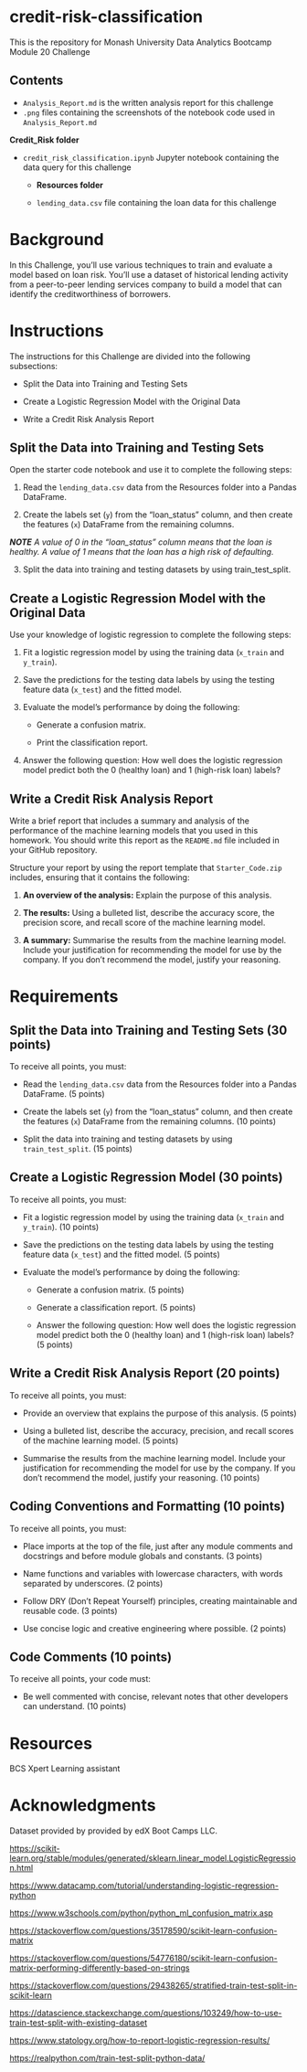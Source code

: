 # credit-risk-classification

This is the repository for Monash University Data Analytics Bootcamp Module 20 Challenge

## Contents

* `Analysis_Report.md` is the written analysis report for this challenge 
* `.png` files containing the screenshots of the notebook code used in `Analysis_Report.md`

**Credit_Risk folder**

* `credit_risk_classification.ipynb` Jupyter notebook containing the data query for this challenge

    * **Resources folder**

    * `lending_data.csv` file containing the loan data for this challenge


# Background
In this Challenge, you’ll use various techniques to train and evaluate a model based on loan risk. You’ll use a dataset of historical lending activity from a peer-to-peer lending services company to build a model that can identify the creditworthiness of borrowers.

# Instructions

The instructions for this Challenge are divided into the following subsections:

* Split the Data into Training and Testing Sets

* Create a Logistic Regression Model with the Original Data

* Write a Credit Risk Analysis Report

## Split the Data into Training and Testing Sets

Open the starter code notebook and use it to complete the following steps:

1. Read the `lending_data.csv` data from the Resources folder into a Pandas DataFrame.

2. Create the labels set (`y`) from the “loan_status” column, and then create the features (`x`) DataFrame from the remaining columns.

***NOTE***
*A value of 0 in the “loan_status” column means that the loan is healthy. A value of 1 means that the loan has a high risk of defaulting.*

3. Split the data into training and testing datasets by using train_test_split.

## Create a Logistic Regression Model with the Original Data

Use your knowledge of logistic regression to complete the following steps:

1. Fit a logistic regression model by using the training data (`x_train` and `y_train`).

2. Save the predictions for the testing data labels by using the testing feature data (`x_test`) and the fitted model.

3. Evaluate the model’s performance by doing the following:

    * Generate a confusion matrix.

    * Print the classification report.

4. Answer the following question: How well does the logistic regression model predict both the 0 (healthy loan) and 1 (high-risk loan) labels?

## Write a Credit Risk Analysis Report

Write a brief report that includes a summary and analysis of the performance of the machine learning models that you used in this homework. You should write this report as the `README.md` file included in your GitHub repository.

Structure your report by using the report template that `Starter_Code.zip` includes, ensuring that it contains the following:

1. **An overview of the analysis:** Explain the purpose of this analysis.

2. **The results:** Using a bulleted list, describe the accuracy score, the precision score, and recall score of the machine learning model.

3. **A summary:** Summarise the results from the machine learning model. Include your justification for recommending the model for use by the company. If you don’t recommend the model, justify your reasoning.

# Requirements

## Split the Data into Training and Testing Sets (30 points)

To receive all points, you must:

* Read the `lending_data.csv` data from the Resources folder into a Pandas DataFrame. (5 points)

* Create the labels set (`y`) from the “loan_status” column, and then create the features (`x`) DataFrame from the remaining columns. (10 points)

* Split the data into training and testing datasets by using `train_test_split`. (15 points)

## Create a Logistic Regression Model (30 points)

To receive all points, you must:

* Fit a logistic regression model by using the training data (`x_train` and `y_train`). (10 points)

* Save the predictions on the testing data labels by using the testing feature data (`x_test`) and the fitted model. (5 points)

* Evaluate the model’s performance by doing the following:

    * Generate a confusion matrix. (5 points)

    * Generate a classification report. (5 points)

    * Answer the following question: How well does the logistic regression model predict both the 0 (healthy loan) and 1 (high-risk loan) labels? (5 points)

## Write a Credit Risk Analysis Report (20 points)

To receive all points, you must:

* Provide an overview that explains the purpose of this analysis. (5 points)

* Using a bulleted list, describe the accuracy, precision, and recall scores of the machine learning model. (5 points)

* Summarise the results from the machine learning model. Include your justification for recommending the model for use by the company. If you don’t recommend the model, justify your reasoning. (10 points)

## Coding Conventions and Formatting (10 points)
To receive all points, you must:

* Place imports at the top of the file, just after any module comments and docstrings and before module globals and constants. (3 points)

* Name functions and variables with lowercase characters, with words separated by underscores. (2 points)

* Follow DRY (Don’t Repeat Yourself) principles, creating maintainable and reusable code. (3 points)

* Use concise logic and creative engineering where possible. (2 points)

## Code Comments (10 points)

To receive all points, your code must:

* Be well commented with concise, relevant notes that other developers can understand. (10 points)

# Resources

BCS Xpert Learning assistant

# Acknowledgments 

Dataset provided by provided by edX Boot Camps LLC.

https://scikit-learn.org/stable/modules/generated/sklearn.linear_model.LogisticRegression.html

https://www.datacamp.com/tutorial/understanding-logistic-regression-python

https://www.w3schools.com/python/python_ml_confusion_matrix.asp

https://stackoverflow.com/questions/35178590/scikit-learn-confusion-matrix

https://stackoverflow.com/questions/54776180/scikit-learn-confusion-matrix-performing-differently-based-on-strings

https://stackoverflow.com/questions/29438265/stratified-train-test-split-in-scikit-learn

https://datascience.stackexchange.com/questions/103249/how-to-use-train-test-split-with-existing-dataset

https://www.statology.org/how-to-report-logistic-regression-results/

https://realpython.com/train-test-split-python-data/
